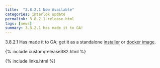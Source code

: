 ```yaml
---
title:  "3.8.2.1 Now Available"
categories: interlok update
permalink: 3.8.2.1-release.html
tags: [news]
summary: 3.8.2.1 has made it to GA!
---
```


3.8.2.1 Has made it to GA; get it as a standalone [installer][] or [docker image][].

{% include custom/release382.html %}

[installer]: https://development.adaptris.net/installers/Interlok
[docker image]: https://hub.docker.com/r/adaptris/interlok/tags
{% include links.html %}
